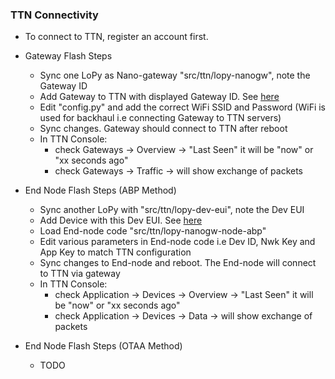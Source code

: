 ### TTN Connectivity
- To connect to TTN, register an account first. 
- Gateway Flash Steps
    - Sync one LoPy as Nano-gateway "src/ttn/lopy-nanogw", note the Gateway ID
    - Add Gateway to TTN with displayed Gateway ID. See [here](./ttn_config/00gw.md)
    - Edit "config.py" and add the correct WiFi SSID and Password (WiFi is used for backhaul i.e connecting Gateway to TTN servers)
    - Sync changes. Gateway should connect to TTN after reboot
    - In TTN Console:
        - check Gateways -> Overview -> "Last Seen" it will be "now" or "xx seconds ago"
        - check Gateways -> Traffic -> will show exchange of packets

- End Node Flash Steps (ABP Method)
    - Sync another LoPy with "src/ttn/lopy-dev-eui", note the Dev EUI
    - Add Device with this Dev EUI. See [here](./ttn_config/02dev.md)
    - Load End-node code "src/ttn/lopy-nanogw-node-abp"
    - Edit various parameters in End-node code i.e Dev ID, Nwk Key and App Key to match TTN configuration
    - Sync changes to End-node and reboot. The End-node will connect to TTN via gateway
    - In TTN Console:
        - check Application -> Devices -> Overview -> "Last Seen" it will be "now" or "xx seconds ago"
        - check Application -> Devices -> Data -> will show exchange of packets

- End Node Flash Steps (OTAA Method)
    - TODO
